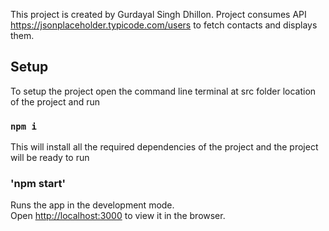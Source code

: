 This project is created by Gurdayal Singh Dhillon.
Project consumes API https://jsonplaceholder.typicode.com/users to fetch contacts and displays them.

## Setup

To setup the project open the command line terminal at src folder location of the project and run

### `npm i`

This will install all the required dependencies of the project and the project will be ready to run

### 'npm start'

Runs the app in the development mode.\
Open [http://localhost:3000](http://localhost:3000) to view it in the browser.
